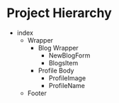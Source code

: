 # Project Hierarchy

* index
  * Wrapper
    * Blog Wrapper
      * NewBlogForm
      * BlogsItem
    * Profile Body
      * ProfileImage
      * ProfileName
  * Footer